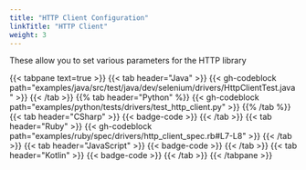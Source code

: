```yaml
---
title: "HTTP Client Configuration"
linkTitle: "HTTP Client"
weight: 3
---
```


These allow you to set various parameters for the HTTP library

{{< tabpane text=true >}}
{{< tab header="Java" >}}
{{< gh-codeblock path="examples/java/src/test/java/dev/selenium/drivers/HttpClientTest.java" >}}
{{< /tab >}}
{{% tab header="Python" %}}
{{< gh-codeblock path="examples/python/tests/drivers/test_http_client.py" >}}
{{% /tab %}}
{{< tab header="CSharp" >}}
{{< badge-code >}}
{{< /tab >}}
{{< tab header="Ruby" >}}
{{< gh-codeblock path="examples/ruby/spec/drivers/http_client_spec.rb#L7-L8" >}}
{{< /tab >}}
{{< tab header="JavaScript" >}}
{{< badge-code >}}
{{< /tab >}}
{{< tab header="Kotlin" >}}
{{< badge-code >}}
{{< /tab >}}
{{< /tabpane >}}

